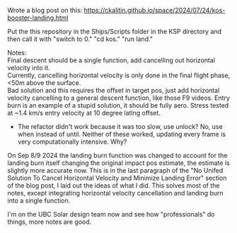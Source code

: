 Wrote a blog post on this: https://ckalitin.github.io/space/2024/07/24/kos-booster-landing.html

Put the this repository in the Ships/Scripts folder in the KSP directory and then call it with "switch to 0." "cd kos." "run land."

Notes:  
Final descent should be a single function, add cancelling out horizontal velocity into it.  
Currently, cancelling horizontal velocity is only done in the final flight phase, <50m above the surface.  
Bad solution and this requires the offset in target pos, just add horizontal velocity cancelling to a general descent function, like those F9 videos.
Entry burn is an example of a stupid solution, it should be fully aero. Stress tested at ~1.4 km/s entry velocity at 10 degree latlng offset.
+  The refactor didn't work because it was too slow, use unlock? No, use when instead of until. Neither of these worked, updating every frame is very computationally intensive. Why?

On Sep 8/9 2024 the landing burn function was changed to account for the landing burn itself changing the original impact pos estimate, the estimate is slightly more accurate now. This is in the last paragraph of the "No Unifed Solution To Cancel Horizontal Velocity and Minimize Landing Error" section of the blog post, I laid out the ideas of what I did. This solves most of the notes, except integrating horizontal velocity cancellation and landing burn into a single function.

I'm on the UBC Solar design team now and see how "professionals" do things, more notes are good.

